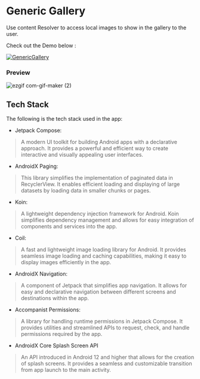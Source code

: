 # Generic Gallery
Use content Resolver to access local images to show in the gallery to the user.

Check out the Demo below :

[![GenericGallery](https://img.shields.io/badge/GenericGallery🌈-APK-black.svg?style=for-the-badge&logo=android)](https://github.com/dukendev/GenericGallery/releases/download/v0.1.0/app-debug.apk)

### Preview
![ezgif com-gif-maker (2)]([https://github.com/dukendev/GenericGallery/blob/master/ScreenShots/genericGalleryDemo.gif])

## Tech Stack

The following is the tech stack used in the app:

- Jetpack Compose: 
>  A modern UI toolkit for building Android apps with a declarative approach. It provides a powerful and efficient way to create interactive and visually appealing user interfaces.
- AndroidX Paging: 
> This library simplifies the implementation of paginated data in RecyclerView. It enables efficient loading and displaying of large datasets by loading data in smaller chunks or pages.
- Koin: 
> A lightweight dependency injection framework for Android. Koin simplifies dependency management and allows for easy integration of components and services into the app.
- Coil:
> A fast and lightweight image loading library for Android. It provides seamless image loading and caching capabilities, making it easy to display images efficiently in the app.
- AndroidX Navigation:
> A component of Jetpack that simplifies app navigation. It allows for easy and declarative navigation between different screens and destinations within the app.
- Accompanist Permissions: 
> A library for handling runtime permissions in Jetpack Compose. It provides utilities and streamlined APIs to request, check, and handle permissions required by the app.
- AndroidX Core Splash Screen API
> An API introduced in Android 12 and higher that allows for the creation of splash screens. It provides a seamless and customizable transition from app launch to the main activity.





